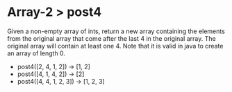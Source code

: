 # Array-2 > post4

Given a non-empty array of ints, return a new array containing the elements from the original array that come after the last 4 in the original array. The original array will contain at least one 4. Note that it is valid in java to create an array of length 0.

- post4([2, 4, 1, 2]) → [1, 2]
- post4([4, 1, 4, 2]) → \[2\]
- post4([4, 4, 1, 2, 3]) → [1, 2, 3]